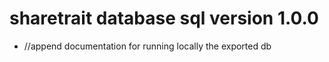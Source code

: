 # sharetrait database sql version 1.0.0

- //append documentation for running locally the exported db
